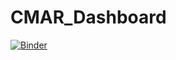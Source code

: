 # CMAR_Dashboard

[![Binder](https://mybinder.org/badge_logo.svg)](https://mybinder.org/v2/gh/RineZaman/CMAR_Dashboard/HEAD)
